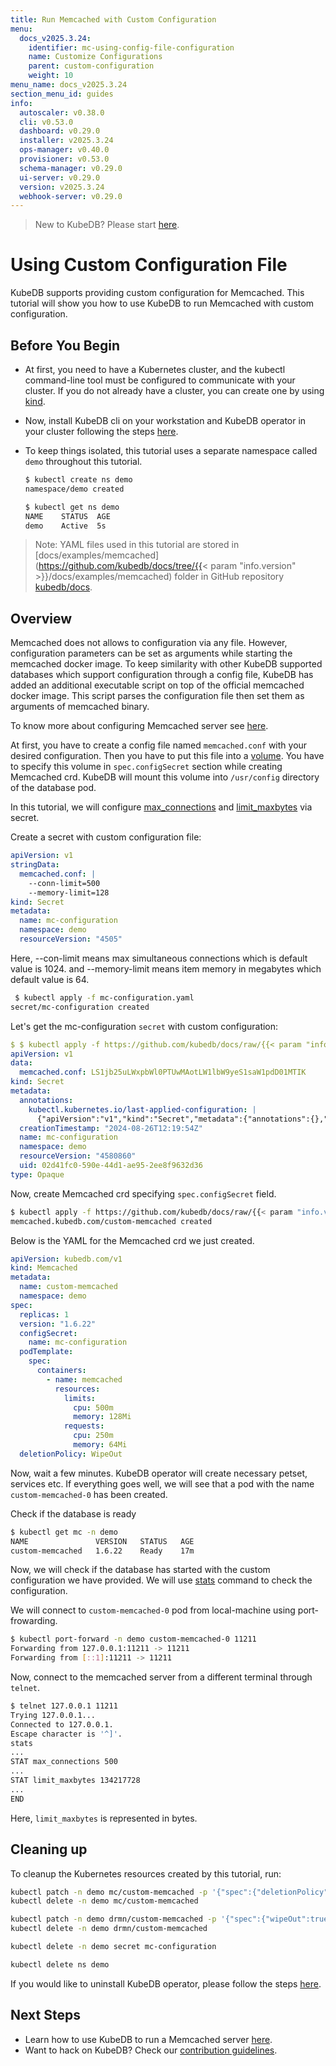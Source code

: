 ```yaml
---
title: Run Memcached with Custom Configuration
menu:
  docs_v2025.3.24:
    identifier: mc-using-config-file-configuration
    name: Customize Configurations
    parent: custom-configuration
    weight: 10
menu_name: docs_v2025.3.24
section_menu_id: guides
info:
  autoscaler: v0.38.0
  cli: v0.53.0
  dashboard: v0.29.0
  installer: v2025.3.24
  ops-manager: v0.40.0
  provisioner: v0.53.0
  schema-manager: v0.29.0
  ui-server: v0.29.0
  version: v2025.3.24
  webhook-server: v0.29.0
---
```


> New to KubeDB? Please start [here](/docs/v2025.3.24/README).

# Using Custom Configuration File

KubeDB supports providing custom configuration for Memcached. This tutorial will show you how to use KubeDB to run Memcached with custom configuration.

## Before You Begin

- At first, you need to have a Kubernetes cluster, and the kubectl command-line tool must be configured to communicate with your cluster. If you do not already have a cluster, you can create one by using [kind](https://kind.sigs.k8s.io/docs/user/quick-start/).

- Now, install KubeDB cli on your workstation and KubeDB operator in your cluster following the steps [here](/docs/v2025.3.24/setup/README).

- To keep things isolated, this tutorial uses a separate namespace called `demo` throughout this tutorial.

  ```bash
  $ kubectl create ns demo
  namespace/demo created
  
  $ kubectl get ns demo
  NAME    STATUS  AGE
  demo    Active  5s
  ```

> Note: YAML files used in this tutorial are stored in [docs/examples/memcached](https://github.com/kubedb/docs/tree/{{< param "info.version" >}}/docs/examples/memcached) folder in GitHub repository [kubedb/docs](https://github.com/kubedb/docs).

## Overview

Memcached does not allows to configuration via any file. However, configuration parameters can be set as arguments while starting the memcached docker image. To keep similarity with other KubeDB supported databases which support configuration through a config file, KubeDB has added an additional executable script on top of the official memcached docker image. This script parses the configuration file then set them as arguments of memcached binary.

To know more about configuring Memcached server see [here](https://github.com/memcached/memcached/wiki/ConfiguringServer).

At first, you have to create a config file named `memcached.conf` with your desired configuration. Then you have to put this file into a [volume](https://kubernetes.io/docs/concepts/storage/volumes/). You have to specify this volume in `spec.configSecret` section while creating Memcached crd. KubeDB will mount this volume into `/usr/config` directory of the database pod.

In this tutorial, we will configure [max_connections](https://github.com/memcached/memcached/blob/ee171109b3afe1f30ff053166d205768ce635342/doc/protocol.txt#L672) and [limit_maxbytes](https://github.com/memcached/memcached/blob/ee171109b3afe1f30ff053166d205768ce635342/doc/protocol.txt#L720) via secret.

Create a secret with custom configuration file:
```yaml
apiVersion: v1
stringData:
  memcached.conf: |
    --conn-limit=500
    --memory-limit=128
kind: Secret
metadata:
  name: mc-configuration
  namespace: demo
  resourceVersion: "4505"
```
Here, --con-limit means max simultaneous connections which is default value is 1024.
and --memory-limit means item memory in megabytes which default value is 64.

```bash
 $ kubectl apply -f mc-configuration.yaml
secret/mc-configuration created
```

Let's get the mc-configuration `secret` with custom configuration:


```yaml
$ $ kubectl apply -f https://github.com/kubedb/docs/raw/{{< param "info.version" >}}/docs/examples/memcached/custom-config/mc-configuration.yaml
apiVersion: v1
data:
  memcached.conf: LS1jb25uLWxpbWl0PTUwMAotLW1lbW9yeS1saW1pdD01MTIK
kind: Secret
metadata:
  annotations:
    kubectl.kubernetes.io/last-applied-configuration: |
      {"apiVersion":"v1","kind":"Secret","metadata":{"annotations":{},"name":"mc-configuration","namespace":"demo","resourceVersion":"4505"},"stringData":{"memcached.conf":"--conn-limit=500\n--memory-limit=512\n"}}
  creationTimestamp: "2024-08-26T12:19:54Z"
  name: mc-configuration
  namespace: demo
  resourceVersion: "4580860"
  uid: 02d41fc0-590e-44d1-ae95-2ee8f9632d36
type: Opaque
```

Now, create Memcached crd specifying `spec.configSecret` field.

```bash
$ kubectl apply -f https://github.com/kubedb/docs/raw/{{< param "info.version" >}}/docs/examples/memcached/configuration/mc-custom.yaml
memcached.kubedb.com/custom-memcached created
```

Below is the YAML for the Memcached crd we just created.

```yaml
apiVersion: kubedb.com/v1
kind: Memcached
metadata:
  name: custom-memcached
  namespace: demo
spec:
  replicas: 1
  version: "1.6.22"
  configSecret:
    name: mc-configuration
  podTemplate:
    spec:
      containers:
        - name: memcached
          resources:
            limits:
              cpu: 500m
              memory: 128Mi
            requests:
              cpu: 250m
              memory: 64Mi
  deletionPolicy: WipeOut
```

Now, wait a few minutes. KubeDB operator will create necessary petset, services etc. If everything goes well, we will see that a pod with the name `custom-memcached-0` has been created.

Check if the database is ready

```bash
$ kubectl get mc -n demo
NAME               VERSION   STATUS   AGE
custom-memcached   1.6.22    Ready    17m
```

Now, we will check if the database has started with the custom configuration we have provided. We will use [stats](https://github.com/memcached/memcached/wiki/ConfiguringServer#inspecting-running-configuration) command to check the configuration.

We will connect to `custom-memcached-0` pod from local-machine using port-frowarding.

```bash
$ kubectl port-forward -n demo custom-memcached-0 11211
Forwarding from 127.0.0.1:11211 -> 11211
Forwarding from [::1]:11211 -> 11211
```

Now, connect to the memcached server from a different terminal through `telnet`.

```bash
$ telnet 127.0.0.1 11211
Trying 127.0.0.1...
Connected to 127.0.0.1.
Escape character is '^]'.
stats
...
STAT max_connections 500
...
STAT limit_maxbytes 134217728
...
END
```

Here, `limit_maxbytes` is represented in bytes.

## Cleaning up

To cleanup the Kubernetes resources created by this tutorial, run:

```bash
kubectl patch -n demo mc/custom-memcached -p '{"spec":{"deletionPolicy":"WipeOut"}}' --type="merge"
kubectl delete -n demo mc/custom-memcached

kubectl patch -n demo drmn/custom-memcached -p '{"spec":{"wipeOut":true}}' --type="merge"
kubectl delete -n demo drmn/custom-memcached

kubectl delete -n demo secret mc-configuration

kubectl delete ns demo
```

If you would like to uninstall KubeDB operator, please follow the steps [here](/docs/v2025.3.24/setup/README).

## Next Steps

- Learn how to use KubeDB to run a Memcached server [here](/docs/v2025.3.24/guides/memcached/README).
- Want to hack on KubeDB? Check our [contribution guidelines](/docs/v2025.3.24/CONTRIBUTING).
